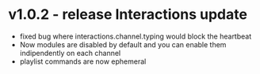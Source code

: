 # v1.0.2 - release Interactions update 

- fixed bug where interactions.channel.typing would block the heartbeat
- Now modules are disabled by default and you can enable them indipendently on each channel
- playlist commands are now ephemeral